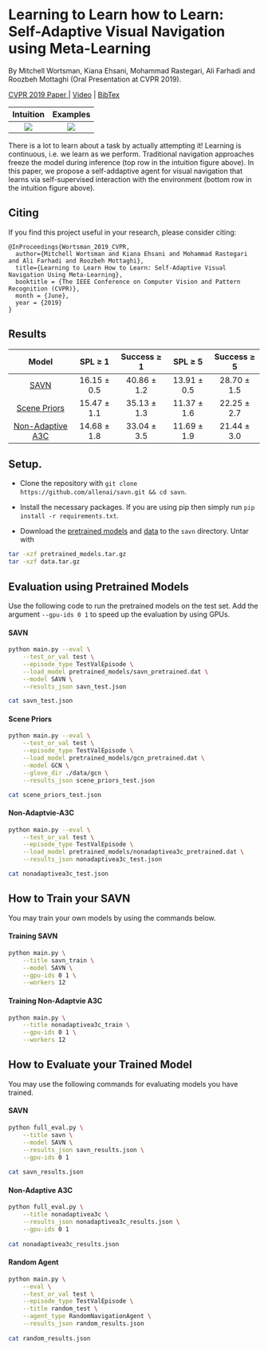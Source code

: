 # Learning to Learn how to Learn: Self-Adaptive Visual Navigation using Meta-Learning

By Mitchell Wortsman, Kiana Ehsani, Mohammad Rastegari, Ali Farhadi and Roozbeh Mottaghi (Oral Presentation at CVPR 2019).


[CVPR 2019 Paper ](https://arxiv.org/abs/1812.00971) | [Video](https://www.youtube.com/watch?v=-Ba6ZRMcxEE&feature=youtu.be) | [BibTex](#citing)

Intuition            |  Examples
:-------------------------:|:-------------------------:
![](figs/abstract_figure.jpg)  |  ![](figs/qualitative.jpg)


There is a lot to learn about a task by actually attempting it! Learning is continuous, i.e. we learn as we perform.
Traditional navigation approaches freeze the model during inference (top row in the intuition figure above). 
In  this  paper,  we  propose a self-addaptive agent for visual navigation that learns via self-supervised
interaction with the environment (bottom row in the intuition figure above).


## Citing

If you find this project useful in your research, please consider citing:

```
@InProceedings{Wortsman_2019_CVPR,
  author={Mitchell Wortsman and Kiana Ehsani and Mohammad Rastegari and Ali Farhadi and Roozbeh Mottaghi},
  title={Learning to Learn How to Learn: Self-Adaptive Visual Navigation Using Meta-Learning},
  booktitle = {The IEEE Conference on Computer Vision and Pattern Recognition (CVPR)},
  month = {June},
  year = {2019}
}
```

## Results


| Model  | SPL  &geq; 1 | Success  &geq; 1 | SPL   &geq; 5 | Success  &geq; 5 |
| :-------------: | :-------------: | :-------------: | :-------------: | :-------------: | 
| [SAVN](#SAVN)  |  16.15  &pm; 0.5 | 40.86  &pm; 1.2 | 13.91  &pm; 0.5 | 28.70  &pm; 1.5 |
| [Scene Priors](https://arxiv.org/abs/1810.06543)  | 15.47  &pm; 1.1 | 35.13  &pm; 1.3 | 11.37  &pm; 1.6 | 22.25  &pm; 2.7 |
| [Non-Adaptive A3C](#Non-Adaptvie-A3C)  | 14.68  &pm; 1.8 | 33.04  &pm; 3.5 | 11.69  &pm; 1.9 | 21.44  &pm; 3.0 |


## Setup.

- Clone the repository with `git clone https://github.com/allenai/savn.git && cd savn`.

- Install the necessary packages. If you are using pip then simply run `pip install -r requirements.txt`.

- Download the [pretrained models](https://beaker.org/api/v3/datasets/ds_g1e2x8n1gwwf/files/pretrained_models.tar.gz) and
[data](https://beaker.org/api/v3/datasets/ds_i25b32ktzvh8/files/data.tar.gz) to the `savn` directory. Untar with
```bash
tar -xzf pretrained_models.tar.gz
tar -xzf data.tar.gz
```

## Evaluation using Pretrained Models

Use the following code to run the pretrained models on the test set. Add the argument `--gpu-ids 0 1` to speed up the evaluation by using GPUs.

#### SAVN
```bash
python main.py --eval \
    --test_or_val test \
    --episode_type TestValEpisode \
    --load_model pretrained_models/savn_pretrained.dat \
    --model SAVN \
    --results_json savn_test.json 

cat savn_test.json 
```

#### Scene Priors
```bash
python main.py --eval \
    --test_or_val test \
    --episode_type TestValEpisode \
    --load_model pretrained_models/gcn_pretrained.dat \
    --model GCN \
    --glove_dir ./data/gcn \
    --results_json scene_priors_test.json

cat scene_priors_test.json 
```


#### Non-Adaptvie-A3C
```bash
python main.py --eval \
    --test_or_val test \
    --episode_type TestValEpisode \
    --load_model pretrained_models/nonadaptivea3c_pretrained.dat \
    --results_json nonadaptivea3c_test.json

cat nonadaptivea3c_test.json
```

## How to Train your SAVN

You may train your own models by using the commands below.

#### Training SAVN
```bash
python main.py \
    --title savn_train \
    --model SAVN \
    --gpu-ids 0 1 \
    --workers 12
```


#### Training Non-Adaptvie A3C
```bash
python main.py \
    --title nonadaptivea3c_train \
    --gpu-ids 0 1 \
    --workers 12
```


## How to Evaluate your Trained Model

You may use the following commands for evaluating models you have trained.

#### SAVN
```bash
python full_eval.py \
    --title savn \
    --model SAVN \
    --results_json savn_results.json \
    --gpu-ids 0 1
    
cat savn_results.json
```

#### Non-Adaptive A3C
```bash
python full_eval.py \
    --title nonadaptivea3c \
    --results_json nonadaptivea3c_results.json \
    --gpu-ids 0 1
    
cat nonadaptivea3c_results.json
```

####  Random Agent
```bash
python main.py \
    --eval \
    --test_or_val test \
    --episode_type TestValEpisode \
    --title random_test \
    --agent_type RandomNavigationAgent \
    --results_json random_results.json
    
cat random_results.json
```